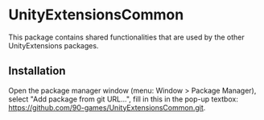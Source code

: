 # UnityExtensionsCommon
This package contains shared functionalities that are used by the other UnityExtensions packages.

## Installation
Open the package manager window (menu: Window > Package Manager), select "Add package from git URL...", fill in this in the pop-up textbox: https://github.com/90-games/UnityExtensionsCommon.git.
